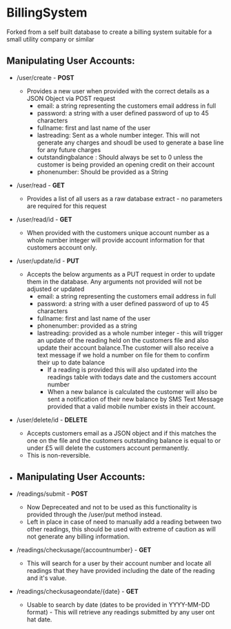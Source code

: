 # BillingSystem
Forked from a self built database to create a billing system suitable for a small utility company or similar


## Manipulating User Accounts:
* /user/create - **POST**
  * Provides a new user when provided with the correct details as a JSON Object via POST request
    * email: a string representing the customers email address in full
    * password: a string with a user defined password of up to 45 characters
    * fullname: first and last name of the user 
    * lastreading: Sent as a whole number integer. This will not generate any charges and shoudl be used to generate a base line for any future charges
    * outstandingbalance : Should always be set to 0 unless the customer is being provided an opening credit on their account
    * phonenumber: Should be provided as a String


* /user/read - **GET**
  * Provides a list of all users as a raw database extract - no parameters are required for this request
* /user/read/id - **GET**
  * When provided with the customers unique account number as a whole number integer will provide account information for that customers account only.

  
* /user/update/id - **PUT**
  * Accepts the below arguments as a PUT request in order to update them in the database. Any arguments not provided will not be adjusted or updated
    * email: a string representing the customers email address in full
    * password: a string with a user defined password of up to 45 characters
    * fullname: first and last name of the user 
    * phonenumber: provided as a string
    * lastreading: provided as a whole number integer - this will trigger an update of the reading held on the customers file and also update their account balance.The customer will also receive a text message if we hold a number on file for them to confirm their up to date balance
      * If a reading is provided this will also updated into the readings table with todays date and the customers account number
      * When a new balance is calculated the customer will also be sent a notification of their new balance by SMS Text Message provided that a valid mobile number exists in their account.
    
    
* /user/delete/id - **DELETE**
  * Accepts customers email as a JSON object and if this matches the one on the file and the customers outstanding balance is equal to or under £5 will delete the customers account permanently.
  * This is non-reversible.




* ## Manipulating User Accounts:
* /readings/submit - **POST**
  * Now Depreceated and not to be used as this functionality is provided through the /user/put method instead.
  * Left in place in case of need to manually add a reading between two other readings, this should be used with extreme of caution as will not generate any billing information.


* /readings/checkusage/{accountnumber} - **GET**
  * This will search for a user by their account number and locate all readings that they have provided including the date of the reading and it's value.


* /readings/checkusageondate/{date} - **GET**
  * Usable to search by date (dates to be provided in YYYY-MM-DD format) - This will retrieve any readings submitted by any user ont hat date.
  